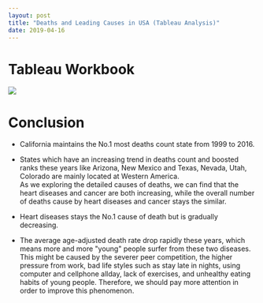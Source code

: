 ```yaml
---
layout: post
title: "Deaths and Leading Causes in USA (Tableau Analysis)"
date: 2019-04-16
---
```


# Tableau Workbook
<div class='tableauPlaceholder' id='viz1555440714235' style='position: relative'>
  <noscript>
     <a href='#'><img alt=' ' src='https:&#47;&#47;public.tableau.com&#47;static&#47;images&#47;Le&#47;Leading_causes_of_death&#47;Dashboard1&#47;1_rss.png' style='border: none' />
     </a>
   </noscript>
   <object class='tableauViz'  style='display:none;'>
      <param name='host_url' value='https%3A%2F%2Fpublic.tableau.com%2F' />
      <param name='embed_code_version' value='3' /> <param name='site_root' value='' />
      <param name='name' value='Leading_causes_of_death&#47;Dashboard1' />
      <param name='tabs' value='no' /><param name='toolbar' value='yes' />
      <param name='static_image' value='https:&#47;&#47;public.tableau.com&#47;static&#47;images&#47;Le&#47;Leading_causes_of_death&#47;Dashboard1&#47;1.png' />
      <param name='animate_transition' value='yes' />
      <param name='display_static_image' value='yes' />
      <param name='display_spinner' value='yes' />
      <param name='display_overlay' value='yes' />
      <param name='display_count' value='yes' /></object>
</div>
<script type='text/javascript'> 
    var divElement = document.getElementById('viz1555440714235');  var vizElement = divElement.getElementsByTagName('object')[0];                   
    if ( divElement.offsetWidth > 800 ) { vizElement.style.width='1300px';vizElement.style.height='1027px';} else if ( divElement.offsetWidth > 500 ) { vizElement.style.width='1300px';vizElement.style.height='1027px';}
    else { vizElement.style.width='100%';vizElement.style.height='1677px';}                   var scriptElement = document.createElement('script');                    
    scriptElement.src = 'https://public.tableau.com/javascripts/api/viz_v1.js';                    
    vizElement.parentNode.insertBefore(scriptElement, vizElement);                
</script>


# Conclusion
- California maintains the No.1 most deaths count state from 1999 to 2016.

- States which have an increasing trend in deaths count and boosted ranks these years like Arizona, New Mexico and Texas, Nevada, Utah, Colorado are mainly located at Western America. <br/>
As we exploring the detailed causes of deaths, we can find that the heart diseases and cancer are both increasing, while the overall number of deaths cause by heart diseases and cancer stays the similar.

- Heart diseases stays the No.1 cause of death but is gradually decreasing.

- The average age-adjusted death rate drop rapidly these years, which means more and more "young" people surfer from these two diseases. <br/>
This might be caused by the severer peer competition, the higher pressure from work, bad life styles such as stay late in nights, using computer and cellphone allday, lack of exercises, and unhealthy eating habits of young people. Therefore, we should pay more attention in order to improve this phenomenon.








